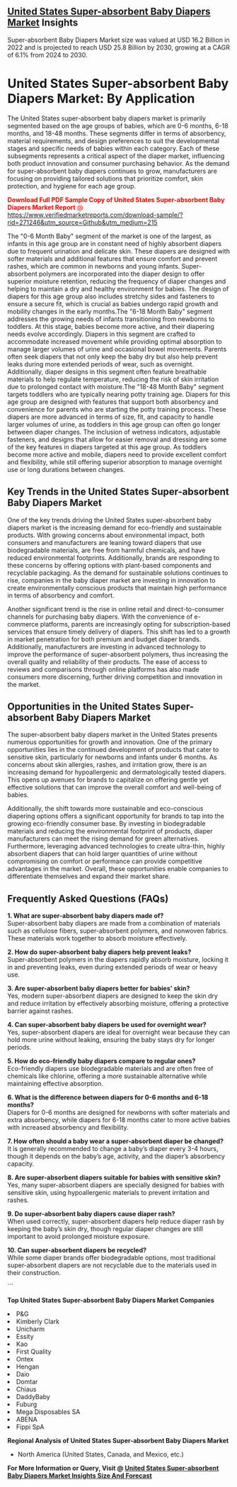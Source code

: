 <h2><a href="https://www.verifiedmarketreports.com/download-sample/?rid=271246&amp;utm_source=Github&amp;utm_medium=215" target="_blank">United States Super-absorbent Baby Diapers Market</a> Insights</h2><p>Super-absorbent Baby Diapers Market size was valued at USD 16.2 Billion in 2022 and is projected to reach USD 25.8 Billion by 2030, growing at a CAGR of 6.1% from 2024 to 2030.</p><p><h1>United States Super-absorbent Baby Diapers Market: By Application</h1><p>The United States super-absorbent baby diapers market is primarily segmented based on the age groups of babies, which are 0-6 months, 6-18 months, and 18-48 months. These segments differ in terms of absorbency, material requirements, and design preferences to suit the developmental stages and specific needs of babies within each category. Each of these subsegments represents a critical aspect of the diaper market, influencing both product innovation and consumer purchasing behavior. As the demand for super-absorbent baby diapers continues to grow, manufacturers are focusing on providing tailored solutions that prioritize comfort, skin protection, and hygiene for each age group. <p><span class=""><span style="color: #ff0000;"><strong>Download Full PDF Sample Copy of United States Super-absorbent Baby Diapers Market Report</strong> @ </span><a href="https://www.verifiedmarketreports.com/download-sample/?rid=271246&amp;utm_source=Github&amp;utm_medium=215" target="_blank">https://www.verifiedmarketreports.com/download-sample/?rid=271246&amp;utm_source=Github&amp;utm_medium=215</a></span></p>The "0-6 Month Baby" segment of the market is one of the largest, as infants in this age group are in constant need of highly absorbent diapers due to frequent urination and delicate skin. These diapers are designed with softer materials and additional features that ensure comfort and prevent rashes, which are common in newborns and young infants. Super-absorbent polymers are incorporated into the diaper design to offer superior moisture retention, reducing the frequency of diaper changes and helping to maintain a dry and healthy environment for babies. The design of diapers for this age group also includes stretchy sides and fasteners to ensure a secure fit, which is crucial as babies undergo rapid growth and mobility changes in the early months.The "6-18 Month Baby" segment addresses the growing needs of infants transitioning from newborns to toddlers. At this stage, babies become more active, and their diapering needs evolve accordingly. Diapers in this segment are crafted to accommodate increased movement while providing optimal absorption to manage larger volumes of urine and occasional bowel movements. Parents often seek diapers that not only keep the baby dry but also help prevent leaks during more extended periods of wear, such as overnight. Additionally, diaper designs in this segment often feature breathable materials to help regulate temperature, reducing the risk of skin irritation due to prolonged contact with moisture.The "18-48 Month Baby" segment targets toddlers who are typically nearing potty training age. Diapers for this age group are designed with features that support both absorbency and convenience for parents who are starting the potty training process. These diapers are more advanced in terms of size, fit, and capacity to handle larger volumes of urine, as toddlers in this age group can often go longer between diaper changes. The inclusion of wetness indicators, adjustable fasteners, and designs that allow for easier removal and dressing are some of the key features in diapers targeted at this age group. As toddlers become more active and mobile, diapers need to provide excellent comfort and flexibility, while still offering superior absorption to manage overnight use or long durations between changes.<h2>Key Trends in the United States Super-absorbent Baby Diapers Market</h2><p>One of the key trends driving the United States super-absorbent baby diapers market is the increasing demand for eco-friendly and sustainable products. With growing concerns about environmental impact, both consumers and manufacturers are leaning toward diapers that use biodegradable materials, are free from harmful chemicals, and have reduced environmental footprints. Additionally, brands are responding to these concerns by offering options with plant-based components and recyclable packaging. As the demand for sustainable solutions continues to rise, companies in the baby diaper market are investing in innovation to create environmentally conscious products that maintain high performance in terms of absorbency and comfort.</p><p>Another significant trend is the rise in online retail and direct-to-consumer channels for purchasing baby diapers. With the convenience of e-commerce platforms, parents are increasingly opting for subscription-based services that ensure timely delivery of diapers. This shift has led to a growth in market penetration for both premium and budget diaper brands. Additionally, manufacturers are investing in advanced technology to improve the performance of super-absorbent polymers, thus increasing the overall quality and reliability of their products. The ease of access to reviews and comparisons through online platforms has also made consumers more discerning, further driving competition and innovation in the market.</p><h2>Opportunities in the United States Super-absorbent Baby Diapers Market</h2><p>The super-absorbent baby diapers market in the United States presents numerous opportunities for growth and innovation. One of the primary opportunities lies in the continued development of products that cater to sensitive skin, particularly for newborns and infants under 6 months. As concerns about skin allergies, rashes, and irritation grow, there is an increasing demand for hypoallergenic and dermatologically tested diapers. This opens up avenues for brands to capitalize on offering gentle yet effective solutions that can improve the overall comfort and well-being of babies.</p><p>Additionally, the shift towards more sustainable and eco-conscious diapering options offers a significant opportunity for brands to tap into the growing eco-friendly consumer base. By investing in biodegradable materials and reducing the environmental footprint of products, diaper manufacturers can meet the rising demand for green alternatives. Furthermore, leveraging advanced technologies to create ultra-thin, highly absorbent diapers that can hold larger quantities of urine without compromising on comfort or performance can provide competitive advantages in the market. Overall, these opportunities enable companies to differentiate themselves and expand their market share.</p><h2>Frequently Asked Questions (FAQs)</h2><p><strong>1. What are super-absorbent baby diapers made of?</strong><br>Super-absorbent baby diapers are made from a combination of materials such as cellulose fibers, super-absorbent polymers, and nonwoven fabrics. These materials work together to absorb moisture effectively.</p><p><strong>2. How do super-absorbent baby diapers help prevent leaks?</strong><br>Super-absorbent polymers in the diapers rapidly absorb moisture, locking it in and preventing leaks, even during extended periods of wear or heavy use.</p><p><strong>3. Are super-absorbent baby diapers better for babies' skin?</strong><br>Yes, modern super-absorbent diapers are designed to keep the skin dry and reduce irritation by effectively absorbing moisture, offering a protective barrier against rashes.</p><p><strong>4. Can super-absorbent baby diapers be used for overnight wear?</strong><br>Yes, super-absorbent diapers are ideal for overnight wear because they can hold more urine without leaking, ensuring the baby stays dry for longer periods.</p><p><strong>5. How do eco-friendly baby diapers compare to regular ones?</strong><br>Eco-friendly diapers use biodegradable materials and are often free of chemicals like chlorine, offering a more sustainable alternative while maintaining effective absorption.</p><p><strong>6. What is the difference between diapers for 0-6 months and 6-18 months?</strong><br>Diapers for 0-6 months are designed for newborns with softer materials and extra absorbency, while diapers for 6-18 months cater to more active babies with increased absorbency and flexibility.</p><p><strong>7. How often should a baby wear a super-absorbent diaper be changed?</strong><br>It is generally recommended to change a baby’s diaper every 3-4 hours, though it depends on the baby’s age, activity, and the diaper’s absorbency capacity.</p><p><strong>8. Are super-absorbent diapers suitable for babies with sensitive skin?</strong><br>Yes, many super-absorbent diapers are specially designed for babies with sensitive skin, using hypoallergenic materials to prevent irritation and rashes.</p><p><strong>9. Do super-absorbent baby diapers cause diaper rash?</strong><br>When used correctly, super-absorbent diapers help reduce diaper rash by keeping the baby’s skin dry, though regular diaper changes are still important to avoid prolonged moisture exposure.</p><p><strong>10. Can super-absorbent diapers be recycled?</strong><br>While some diaper brands offer biodegradable options, most traditional super-absorbent diapers are not recyclable due to the materials used in their construction.</p>```</p><p><strong>Top United States Super-absorbent Baby Diapers Market Companies</strong></p><div data-test-id=""><p><li>P&G</li><li> Kimberly Clark</li><li> Unicharm</li><li> Essity</li><li> Kao</li><li> First Quality</li><li> Ontex</li><li> Hengan</li><li> Daio</li><li> Domtar</li><li> Chiaus</li><li> DaddyBaby</li><li> Fuburg</li><li> Mega Disposables SA</li><li> ABENA</li><li> Fippi SpA</li></p><div><strong>Regional Analysis of&nbsp;United States Super-absorbent Baby Diapers Market</strong></div><ul><li dir="ltr"><p dir="ltr">North America&nbsp;(United States, Canada, and Mexico, etc.)</p></li></ul><p><strong>For More Information or Query, Visit @&nbsp;</strong><strong><a href="https://www.verifiedmarketreports.com/product/super-absorbent-baby-diapers-market/?utm_source=Github&amp;utm_medium=215" target="_blank">United States Super-absorbent Baby Diapers Market Insights Size And Forecast</a></strong></p></div>
